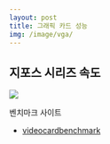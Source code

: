 ```yaml
---
layout: post
title: 그래픽 카드 성능
img: /image/vga/  
---
```


##  지포스 시리즈 속도
<img src="{{page.img}}vga.jpg">

벤치마크 사이트

* [videocardbenchmark](http://www.videocardbenchmark.net/high_end_gpus.html)

